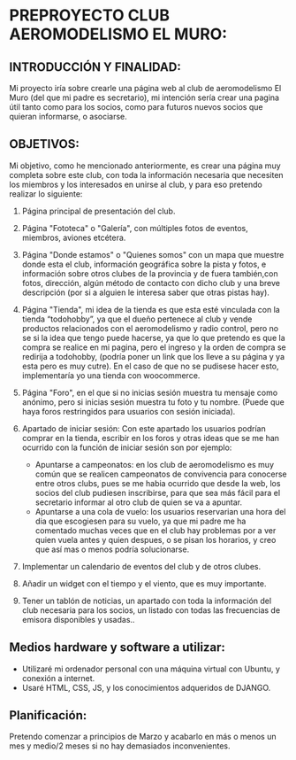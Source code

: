 # PREPROYECTO CLUB AEROMODELISMO EL MURO:

## INTRODUCCIÓN Y FINALIDAD:
Mi proyecto iría sobre crearle una página web al club de aeromodelismo El Muro (del que mi padre es 
secretario),  mi intención sería crear una pagina útil tanto como para los socios, 
como para futuros nuevos socios que quieran informarse, o asociarse.

## OBJETIVOS:
Mi objetivo, como he mencionado anteriormente, es crear una página muy completa sobre este club, con toda la información necesaria que necesiten los miembros y los interesados en unirse al club, y para eso pretendo realizar lo siguiente:

1. Página principal de presentación del club. 
2. Página "Fototeca" o "Galería", con múltiples fotos de eventos, miembros, aviones etcétera. 
3. Página "Donde estamos" o "Quienes somos" con un mapa que muestre donde esta el club, 
información geográfica sobre la pista y fotos, e información sobre otros clubes de la provincia y de 
fuera también,con fotos, dirección, algún método de contacto con dicho club y una breve descripción 
(por si a alguien le interesa saber que otras pistas hay).

4. Página "Tienda", mi idea de la tienda es que esta esté vinculada con la tienda “todohobby”, 
ya que el dueño pertenece al club y vende productos relacionados con el aeromodelismo y radio 
control, pero no se si la idea que tengo puede hacerse, ya que lo que pretendo es que la compra 
se realice en mi pagina, pero el ingreso y la orden de compra se redirija a todohobby, 
(podría poner un link que los lleve a su página y ya esta pero es muy cutre). En el caso de que 
no se pudisese hacer esto, implementaría yo una tienda con woocommerce. 

5. Página "Foro", en el que si no inicias sesión muestra tu mensaje como anónimo, pero si inicias sesión
muestra tu foto y tu nombre. (Puede que haya foros restringidos para usuarios con sesión iniciada).

6. Apartado de iniciar sesión:
   Con este apartado los usuarios podrían comprar en la tienda, escribir en los foros y otras ideas que 
   se me han ocurrido con la función de iniciar sesión son por ejemplo:

   - Apuntarse a campeonatos: en los club de aeromodelismo es muy común que se
   realicen campeonatos de convivencia para conocerse entre otros clubs, pues
   se me habia ocurrido que desde la web, los socios del club pudiesen inscribirse, 
   para que sea más fácil para el secretario informar al otro club de quien se va a 
   apuntar.
   - Apuntarse a una cola de vuelo: los usuarios reservarian una hora del dia que escogiesen
   para su vuelo, ya que mi padre me ha comentado muchas veces que en el club hay 
   problemas por a ver quien vuela antes y quien despues, o se pisan los horarios, 
   y creo que así mas o menos podría solucionarse. 

7. Implementar un calendario de eventos del club y de otros clubes.
8. Añadir un widget con el tiempo y el viento, que es muy importante. 
9. Tener un tablón de noticias, un apartado con toda la información del club necesaria para los socios,
un listado con todas las frecuencias de emisora disponibles y usadas.. 

## Medios hardware y software a utilizar:
- Utilizaré mi ordenador personal con una máquina virtual con Ubuntu, y conexión a internet.
- Usaré HTML, CSS, JS, y los conocimientos adqueridos de DJANGO.

## Planificación:
Pretendo comenzar a principios de Marzo y acabarlo en más o menos un mes y medio/2 meses si no hay demasiados inconvenientes.
